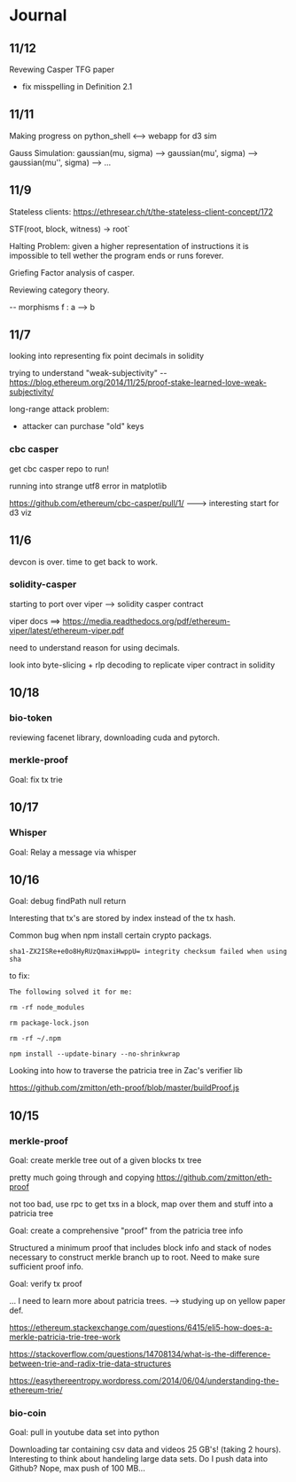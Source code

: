 # Journal #

## 11/12 ##

Revewing Casper TFG paper

- fix misspelling in Definition 2.1


## 11/11 ##

Making progress on python_shell <--> webapp for d3 sim 


Gauss Simulation: gaussian(mu, sigma) --> gaussian(mu', sigma) --> gaussian(mu'', sigma) --> ...



## 11/9 ##

Stateless clients: https://ethresear.ch/t/the-stateless-client-concept/172

STF(root, block, witness) -> root`



Halting Problem: given a higher representation of instructions it is impossible to tell wether the program ends or runs forever.


Griefing Factor analysis of casper.



Reviewing category theory.


-- morphisms f : a --> b


## 11/7 ##

looking into representing fix point decimals in solidity


trying to understand "weak-subjectivity" -- https://blog.ethereum.org/2014/11/25/proof-stake-learned-love-weak-subjectivity/


long-range attack problem:

- attacker can purchase "old" keys


### cbc casper ###

get cbc casper repo to run! 


running into strange utf8 error in matplotlib


https://github.com/ethereum/cbc-casper/pull/1/ ---> interesting start for d3 viz


## 11/6 ##

devcon is over. time to get back to work.

### solidity-casper ###

starting to port over viper --> solidity casper contract

viper docs ==> https://media.readthedocs.org/pdf/ethereum-viper/latest/ethereum-viper.pdf


need to understand reason for using decimals.


look into byte-slicing + rlp decoding to replicate viper contract in solidity


## 10/18  ##

### bio-token ###
reviewing facenet library, downloading cuda and pytorch. 

### merkle-proof  ###

Goal: fix tx trie 

## 10/17 ##

### Whisper ###

Goal: Relay a message via whisper

## 10/16 ##

Goal: debug findPath null return

Interesting that tx's are stored by index instead of the tx hash.

Common bug when npm install certain crypto packags.

```
sha1-ZX2ISRe+e0o8HyRUzQmaxiHwppU= integrity checksum failed when using sha
```

to fix:

```
The following solved it for me:

rm -rf node_modules

rm package-lock.json

rm -rf ~/.npm

npm install --update-binary --no-shrinkwrap
```

Looking into how to traverse the patricia tree in Zac's verifier lib 


https://github.com/zmitton/eth-proof/blob/master/buildProof.js

## 10/15 ##

### merkle-proof ###


Goal: create merkle tree out of a given blocks tx tree


pretty much going through and copying https://github.com/zmitton/eth-proof


not too bad, use rpc to get txs in a block, map over them and stuff into a patricia tree


Goal: create a comprehensive "proof" from the patricia tree info

Structured a minimum proof that includes block info and stack of nodes necessary to construct merkle branch up to root. 
Need to make sure sufficient proof info.


Goal: verify tx proof 

... I need to learn more about patricia trees. --> studying up on yellow paper def.


https://ethereum.stackexchange.com/questions/6415/eli5-how-does-a-merkle-patricia-trie-tree-work

https://stackoverflow.com/questions/14708134/what-is-the-difference-between-trie-and-radix-trie-data-structures

https://easythereentropy.wordpress.com/2014/06/04/understanding-the-ethereum-trie/


### bio-coin ###

Goal: pull in youtube data set into python

Downloading tar containing csv data and videos 25 GB's! (taking 2 hours). 
Interesting to think about handeling large data sets. Do I push data into Github?
Nope, max push of 100 MB...


